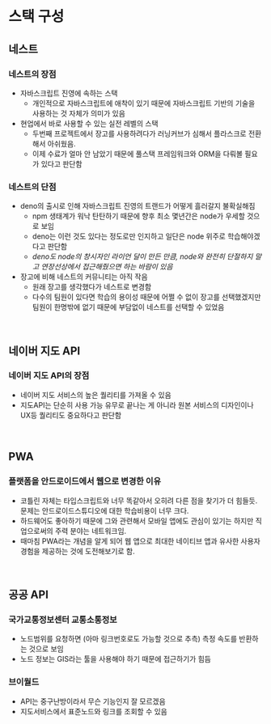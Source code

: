 # 스택 구성
## 네스트
### 네스트의 장점
- 자바스크립트 진영에 속하는 스택
  - 개인적으로 자바스크립트에 애착이 있기 때문에 자바스크립트 기반의 기술을 사용하는 것 자체가 의미가 있음
- 현업에서 바로 사용할 수 있는 실전 레벨의 스택
  - 두번째 프로젝트에서 장고를 사용하려다가 러닝커브가 심해서 플라스크로 전환해서 아쉬웠음.
  - 이제 수료가 얼마 안 남았기 때문에 풀스택 프레임워크와 ORM을 다뤄볼 필요가 있다고 판단함
<!-- - 타입스크립트를 기반으로 하기 때문에 학습측면에서 코틀린과 시너지 효과가 있음 -->

### 네스트의 단점
- deno의 출시로 인해 자바스크립트 진영의 트랜드가 어떻게 흘러갈지 불확실해짐
  - npm 생태계가 워낙 탄탄하기 때문에 향후 최소 몇년간은 node가 우세할 것으로 보임
  - deno는 이런 것도 있다는 정도로만 인지하고 일단은 node 위주로 학습해야겠다고 판단함
  - *deno도 node의 창시자인 라이언 달이 만든 만큼, node와 완전히 단절하지 말고 연장선상에서 접근해줬으면 하는 바람이 있음*
- 장고에 비해 네스트의 커뮤니티는 아직 작음
  - 원래 장고를 생각했다가 네스트로 변경함
  - 다수의 팀원이 있다면 학습의 용이성 때문에 어쩔 수 없이 장고를 선택했겠지만 팀원이 한명밖에 없기 때문에 부담없이 네스트를 선택할 수 있었음

<br>

## 네이버 지도 API
### 네이버 지도 API의 장점
- 네이버 지도 서비스의 높은 퀄리티를 가져올 수 있음
- 지도API는 단순히 사용 가능 유무로 끝나는 게 아니라 원본 서비스의 디자인이나 UX등 퀄리티도 중요하다고 판단함
<!-- ### 네이버 지도 API의 단점
- 네이버지도가 앱은 무료이고 웹은 유료로 바뀜. 23년부터 1월 1일부터라서 시기도 애매함.
  - 이번 프로젝트에는 어차피 모바일이 적합하기 때문에 단점이 크지 않음 -->

<br>

<!-- ## 코틀린
### 코틀린의 장점
- 네이티브 환경을 능동적으로 제어
  - 첫번째 프로젝트에서 리액트 네이티브를 사용해봤는데 자바스크립트를 네이티브 언어로 트랜스파일링 하기 때문에 문제가 생기면 능동적으로 대처할 수 없어서 답답했음

- 타입스크립트와 비슷하기 때문에 학습 측면에서 시너지 효과가 있음

### 코틀린의 단점
- 단기간에 새로운 언어를 익혀야 한다는 부담
  - 타입스크립트와 거의 비슷해서 단점이 크지 않음

- 다수의 팀원이 있다면 학습의 용이성 때문에 어쩔 수 없이 리액트 네이티브를 선택했겠지만 팀원이 한명밖에 없기 때문에 부담없이 코틀린을 선택할 수 있었음 -->

## PWA
### 플랫폼을 안드로이드에서 웹으로 변경한 이유
- 코틀린 자체는 타입스크립트와 너무 똑같아서 오히려 다른 점을 찾기가 더 힘들듯. 문제는 안드로이드스튜디오에 대한 학습비용이 너무 크다.
- 하드웨어도 좋아하기 때문에 그와 관련해서 모바일 앱에도 관심이 있기는 하지만 직업으로써의 주력 분야는 네트워크임.
- 때마침 PWA라는 개념을 알게 되어 웹 앱으로 최대한 네이티브 앱과 유사한 사용자경험을 제공하는 것에 도전해보기로 함.

<br>

## 공공 API
### 국가교통정보센터 교통소통정보
- 노드범위를 요청하면 (아마 링크번호로도 가능할 것으로 추측) 측정 속도를 반환하는 것으로 보임
- 노드 정보는 GIS라는 툴을 사용해야 하기 때문에 접근하기가 힘듬

### 브이월드
- API는 중구난방이라서 무슨 기능인지 잘 모르겠음
- 지도서비스에서 표준노드와 링크를 조회할 수 있음

